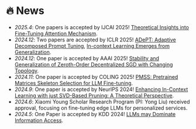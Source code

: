 # 🔥 News
- *2025.4*: One papers is accepted by IJCAI 2025! [Theoretical Insights into Fine-Tuning Attention Mechanism](https://arxiv.org/pdf/2410.02247).
- *2024.12*: Two papers are accepted by ICLR 2025! [ADePT: Adaptive Decomposed Prompt Tuning](https://openreview.net/forum?id=fswihJIYbd), [In-context Learning Emerges from Generalization](https://openreview.net/forum?id=gK1rl98VRp).
- *2024.12*: One paper is accepted by AAAI 2025! [Stability and Generalization of Zeroth-Order Decentralized SGD with Changing Topology](https://ojs.aaai.org/index.php/AAAI/article/view/33906).
- *2024.11*: One paper is accepted by COLING 2025! [PMSS: Pretrained Matrices Skeleton Selection for LLM Fine-tuning](https://arxiv.org/abs/2409.16722).
- *2024.9*: One paper is accepted by NeurIPS 2024! [Enhancing In-Context Learning with just SVD-Based Pruning: A Theoretical Perspective](https://arxiv.org/abs/2406.03768).
- *2024.6*: Xiaomi Young Scholar Research Program (PI: Yong Liu) received approval, focusing on fine-tuning edge LLMs for personalized services. 
- *2024.5*: One Paper is accepted by KDD 2024! [LLMs may Dominate Information Access](https://arxiv.org/abs/2310.20501).

<!-- - *2023.12*: Started internship at Xiaomi AI Lab, focusing on efficient fine-tuning of edge LLMs.  -->

<!-- - *2023.10*: Our work on [LLMs may Dominate Information Access: Neural Retrievers are Biased Towards LLM-Generated Texts](https://arxiv.org/abs/2310.20501) is out! 
- *2023.06*: Excited to be awarded as Third Prize in the [MindSpore](https://www.mindspore.cn/) Large Language Model Innovation Training Camp. 
- *2023.03*: Prof. Yong Liu presents our paper on generalization error of gederated leanring at AI TIME [[Video](https://www.bilibili.com/video/BV1Wk4y1i7Xv?t=231.7)]. 
- *2023.03*: I attend the [2023 Workshop on Machine Learning Theory and Foundations](https://iiis.tsinghua.edu.cn/show-10351-1.html), Microsoft Research Asia. 
- *2023.03*: I Write a blog on statistical learning theory to AI4Science Community. See in [AI4Science101 blogs](https://ai4science101.github.io/blogs/statistical_learning_theory/).
- *2023.01*: One paper is accepted by ICLR 2023!  -->


<!-- 
- Three papers are accepted by ACM-MM 2022!
- *2023.08*: My AI4Science Copilot project based on LLMs won the Third Prize at the [DeepModeling](https://deepmodeling.com/) 3rd Hackathon.
- *2022.05*: I join [Sea AI Lab](https://sail.sea.com/) <img src='./images/logo-sea-header-desktop.webp' style='width: 6em;'> as the audio team leader. We are [hiring researchers and engineers](https://career.sea.com/position/427)!
- *2022.04*: Three papers are accepted by IJCAI 2022
- *2022.03*: We release [NeuralSVB](https://github.com/MoonInTheRiver/NeuralSVB), the code of our ACL 2022 work (singing voice beautifying). 🚧 ⛏️ 🛠️ 👷 
- *2022.02*: I release a modern and responsive academic personal [homepage template](https://github.com/RayeRen/acad-homepage.github.io). Welcome to STAR and FORK!
- *2022.02*: 🎉🎉 Two papers are accepted by ACL 2022
- *2022.02*: 🎉🎉 My [google scholar](https://scholar.google.com/citations?user=4FA6C0AAAAAJ) citations have exceeded 1000! -->
